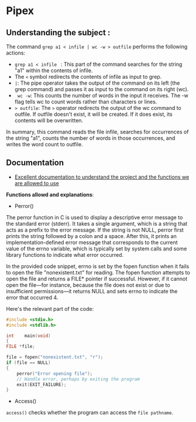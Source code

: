 # Pipex

## Understanding the subject :

The command ```grep a1 < infile | wc -w > outfile``` performs the following actions:

- ```grep a1 < infile ``` : This part of the command searches for the string "a1" within the contents of infile.
- The ```<``` symbol redirects the contents of infile as input to grep.
- ``` | ```: The pipe operator takes the output of the command on its left (the grep command) and passes it as input to the command on its right (wc).
-  ``` wc -w```: This counts the number of words in the input it receives. The -w flag tells wc to count words rather than characters or lines.
- ```> outfile```: The ```>``` operator redirects the output of the wc command to outfile. If outfile doesn't exist, it will be created. If it does exist, its contents will be overwritten.

In summary, this command reads the file infile, searches for occurrences of the string "a1", counts the number of words in those occurrences, and writes the word count to outfile.


## Documentation

- [Excellent documentation to understand the project and the functions we are allowed to use](https://42-cursus.gitbook.io/guide/rank-02/pipex/understand-pipex)

**Functions allowd and explanations**:

- Perror()

The perror function in C is used to display a descriptive error message to the standard error (stderr). It takes a single argument, which is a string that acts as a prefix to the error message. If the string is not NULL, perror first prints the string followed by a colon and a space. After this, it prints an implementation-defined error message that corresponds to the current value of the errno variable, which is typically set by system calls and some library functions to indicate what error occurred.

In the provided code snippet, errno is set by the fopen function when it fails to open the file "nonexistent.txt" for reading. The fopen function attempts to open the file and returns a FILE* pointer if successful. However, if it cannot open the file—for instance, because the file does not exist or due to insufficient permissions—it returns NULL and sets errno to indicate the error that occurred 4.

Here's the relevant part of the code:
```c
#include <stdio.h>
#include <stdlib.h>

int    main(void)
{
FILE *file;

file = fopen("nonexistent.txt", "r");
if (file == NULL)
{
    perror("Error opening file");
    // Handle error, perhaps by exiting the program
    exit(EXIT_FAILURE);
}
```

- Access()

```access()``` checks whether the program can access the ```file pathname```.

